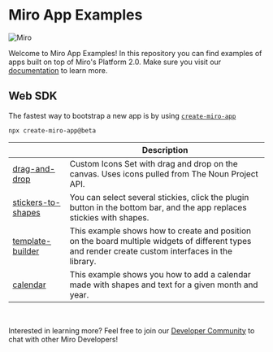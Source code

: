 # Miro App Examples

<img alt="Miro" src="https://github.com/miroapp/app-examples/raw/beta/assets/Banner.png" />

Welcome to Miro App Examples! In this repository you can find examples of apps built on top of Miro's Platform 2.0. Make sure you visit our [documentation](https://beta.developers.miro.com) to learn more.

## Web SDK

The fastest way to bootstrap a new app is by using [`create-miro-app`](https://www.npmjs.com/package/create-miro-app)

```
npx create-miro-app@beta
```

|                                                   | Description                                                                                                                                        |
| ------------------------------------------------- | -------------------------------------------------------------------------------------------------------------------------------------------------- |
| [drag-and-drop](examples/drag-and-drop)           | Custom Icons Set with drag and drop on the canvas. Uses icons pulled from The Noun Project API.                                                    |
| [stickers-to-shapes](examples/stickers-to-shapes) | You can select several stickies, click the plugin button in the bottom bar, and the app replaces stickies with shapes.                             |
| [template-builder](examples/template-builder)     | This example shows how to create and position on the board multiple widgets of different types and render create custom interfaces in the library. |
| [calendar](examples/calendar)                     | This example shows you how to add a calendar made with shapes and text for a given month and year.                                                 |

<p>&nbsp;</p>

Interested in learning more? Feel free to join our [Developer Community](https://bit.ly/miro-developer-community) to chat with other Miro Developers!

